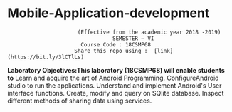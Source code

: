 # Mobile-Application-development
                          (Effective from the academic year 2018 -2019)
                                     SEMESTER – VI
                           Course Code : 18CSMP68
                         Share this repo using :  [link](https://bit.ly/3lCTlLs)
                        
**Laboratory Objectives:This laboratory (18CSMP68) will enable students to**
             Learn and acquire the art of Android Programming.
             ConfigureAndroid studio to run the applications.
             Understand and implement Android's User interface functions.
             Create, modify and query on SQlite database.
             Inspect different methods of sharing data using services.
             
                 
